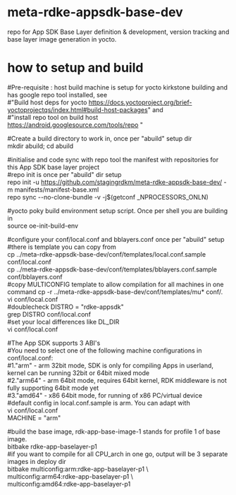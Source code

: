 # meta-rdke-appsdk-base-dev
repo for App SDK Base Layer definition &amp; development, version tracking and base layer image generation in yocto.  
# how to setup and build
  #Pre-requisite : host build machine is setup for yocto kirkstone building and has google repo tool installed, see  
  #"Build host deps for yocto https://docs.yoctoproject.org/brief-yoctoprojectqs/index.html#build-host-packages" and  
  #"install repo tool on build host https://android.googlesource.com/tools/repo "

  #Create a build directory to work in, once per "abuild" setup dir  
  mkdir abuild; cd abuild

  #initialise and code sync with repo tool the manifest with repositories for this App SDK base layer project  
  #repo init is once per "abuild" dir setup  
  repo init -u https://github.com/stagingrdkm/meta-rdke-appsdk-base-dev/ -m manifests/manifest-base.xml  
  repo sync --no-clone-bundle -v -j$(getconf _NPROCESSORS_ONLN)

  #yocto poky build environment setup script. Once per shell you are building in  
  source oe-init-build-env

  #configure your conf/local.conf and bblayers.conf once per "abuild" setup  
  #there is template you can copy from  
  cp ../meta-rdke-appsdk-base-dev/conf/templates/local.conf.sample conf/local.conf  
  cp ../meta-rdke-appsdk-base-dev/conf/templates/bblayers.conf.sample conf/bblayers.conf  
  #copy MULTICONFIG template to allow compilation for all machines in one command
  cp -r ../meta-rdke-appsdk-base-dev/conf/templates/mu* conf/.  
  vi conf/local.conf  
  #doublecheck DISTRO = "rdke-appsdk"  
  grep DISTRO conf/local.conf  
  #set your local differences like DL_DIR  
  vi conf/local.conf  

  #The App SDK supports 3 ABI's  
  #You need to select one of the following machine configurations in conf/local.conf:  
  #1."arm"   - arm 32bit mode, SDK is only for compiling Apps in userland, kernel can be running 32bit or 64bit mixed mode  
  #2."arm64" - arm 64bit mode, requires 64bit kernel, RDK middleware is not fully supporting 64bit mode yet  
  #3."amd64" - x86 64bit mode, for running of x86 PC/virtual device  
  #default config in local.conf.sample is arm. You can adapt with  
  vi conf/local.conf  
  MACHINE = "arm" 
 
  #build the base image, rdk-app-base-image-1 stands for profile 1 of base image.  
  bitbake rdke-app-baselayer-p1  
  #if you want to compile for all CPU_arch in one go, output will be 3 separate images in deploy dir   
  bitbake multiconfig:arm:rdke-app-baselayer-p1 \  
         multiconfig:arm64:rdke-app-baselayer-p1 \   
         multiconfig:amd64:rdke-app-baselayer-p1  


